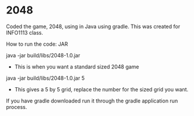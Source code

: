 # 2048

Coded the game, 2048, using in Java using gradle. This was created for INFO1113 class.

How to run the code: JAR


java -jar build/libs/2048-1.0.jar 
   - This is when you want a standard sized 2048 game

 java -jar build/libs/2048-1.0.jar 5   
   - This gives a 5 by 5 grid, replace the number for the sized grid you want.

If you have gradle downloaded run it through the gradle application run process.
